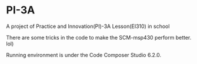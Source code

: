 # PI-3A
A project of Practice and Innovation(PI)-3A Lesson(EI310) in school

There are some tricks in the code to make the SCM-msp430 perform better. lol)

Running environment is under the Code Composer Studio 6.2.0.
